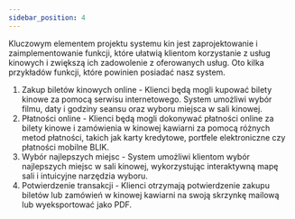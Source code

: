 ```yaml
---
sidebar_position: 4
---
```


Kluczowym elementem projektu systemu kin jest zaprojektowanie i zaimplementowanie funkcji, które ułatwią klientom korzystanie z usług kinowych i zwiększą ich zadowolenie z oferowanych usług. Oto kilka przykładów funkcji, które powinien posiadać nasz system.

1. Zakup biletów kinowych online - Klienci będą mogli kupować bilety kinowe za pomocą serwisu internetowego. System umożliwi wybór filmu, daty i godziny seansu oraz wyboru miejsca w sali kinowej.
2. Płatności online - Klienci będą mogli dokonywać płatności online za bilety kinowe i zamówienia w kinowej kawiarni za pomocą różnych metod płatności, takich jak karty kredytowe, portfele elektroniczne czy płatności mobilne BLIK.
3. Wybór najlepszych miejsc - System umożliwi klientom wybór najlepszych miejsc w sali kinowej, wykorzystując interaktywną mapę sali i intuicyjne narzędzia wyboru.
4. Potwierdzenie transakcji - Klienci otrzymają potwierdzenie zakupu biletów lub zamówień w kinowej kawiarni na swoją skrzynkę mailową lub wyeksportować jako PDF.